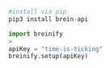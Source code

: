 >
```python
#install via pip
pip3 install brein-api
```

>
```python
import breinify
>
apiKey = "time-is-ticking"
breinify.setup(apiKey)
```